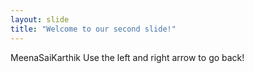 ```yaml
---
layout: slide
title: "Welcome to our second slide!"
---
```

MeenaSaiKarthik
Use the left and right arrow to go back!
